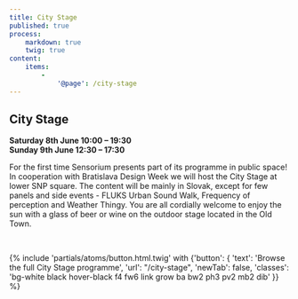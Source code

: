```yaml
---
title: City Stage
published: true
process:
    markdown: true
    twig: true
content:
    items:
        -
            '@page': /city-stage
---
```


## City Stage

<div class="bg-white-90 pa2 measure">
    <strong>Saturday 8th June 10:00 – 19:30</strong><br>
    <strong>Sunday 9th June 12:30 – 17:30</strong>
</div>

<p class="bg-white-90 pa2 measure">For the first time Sensorium presents part of its programme in public space! In cooperation with Bratislava Design Week we will host the City Stage at lower SNP square. The content will be mainly in Slovak, except for few panels and side events - FLUKS Urban Sound Walk, Frequency of perception and Weather Thingy. You are all cordially welcome to enjoy the sun with a glass of beer or wine on the outdoor stage located in the Old Town.</p>

<br>

{% include 'partials/atoms/button.html.twig' with {'button': {
    'text': 'Browse the full City Stage programme',
    'url': "/city-stage",
    'newTab': false,
    'classes': 'bg-white black hover-black f4 fw6 link grow ba bw2 ph3 pv2 mb2 dib'
}} %}